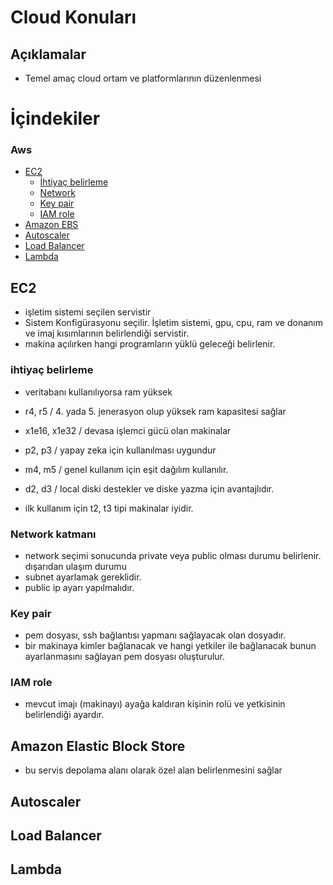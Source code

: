 # Cloud Konuları


## Açıklamalar

- Temel amaç cloud ortam ve platformlarının düzenlenmesi


# İçindekiler


### Aws

- [EC2](#ec2)
    - [İhtiyaç belirleme](#needs-assessment)
	- [Network](#network)
	- [Key pair](#key-pair)
    - [IAM role](#iam-role)
- [Amazon EBS](#ebs)
- [Autoscaler](#autoscaler)
- [Load Balancer](#load-balancer)
- [Lambda](#lambda)



<a name="ec2"></a>
## EC2

- işletim sistemi seçilen servistir
- Sistem Konfigürasyonu seçilir. İşletim sistemi, gpu, cpu, ram ve donanım ve imaj kısımlarının belirlendiği servistir.
- makina açılırken hangi programların yüklü geleceği belirlenir.

<a name="needs-assessment"></a>
### ihtiyaç belirleme 
- veritabanı kullanılıyorsa ram yüksek
- r4, r5 / 4. yada 5. jenerasyon olup yüksek ram kapasitesi sağlar
- x1e16, x1e32 / devasa işlemci gücü olan makinalar
- p2, p3 / yapay zeka için kullanılması uygundur
- m4, m5 / genel kullanım için eşit dağılım kullanılır.
- d2, d3 / local diski destekler ve diske yazma için avantajlıdır. 

- ilk kullanım için t2, t3 tipi makinalar iyidir.

<a name="network"></a>
### Network katmanı
- network seçimi sonucunda private veya public olması durumu belirlenir. dışarıdan ulaşım durumu
- subnet ayarlamak gereklidir.
- public ip ayarı yapılmalıdır.

<a name="key-pair"></a>
### Key pair
- pem dosyası, ssh bağlantısı yapmanı sağlayacak olan dosyadır.
- bir makinaya kimler bağlanacak ve hangi yetkiler ile bağlanacak bunun ayarlanmasını sağlayan pem dosyası oluşturulur.

<a name="iam-role"></a>
### IAM role
- mevcut imajı (makinayı) ayağa kaldıran kişinin rolü ve yetkisinin belirlendiği ayardır.


<a name="ebs"></a>
## Amazon Elastic Block Store
- bu servis depolama alanı olarak özel alan belirlenmesini sağlar

<a name="autoscaler"></a>
## Autoscaler

<a name="load-balancer"></a>
## Load Balancer

<a name="lambda"></a>
## Lambda